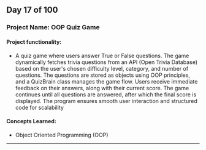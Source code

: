 ## Day 17 of 100

### Project Name: OOP Quiz Game

#### **Project functionality:**
- A quiz game where users answer True or False questions. The game dynamically fetches trivia questions from an API (Open Trivia Database) based on the user's chosen difficulty level, category, and number of questions. The questions are stored as objects using OOP principles, and a QuizBrain class manages the game flow. Users receive immediate feedback on their answers, along with their current score. The game continues until all questions are answered, after which the final score is displayed. The program ensures smooth user interaction and structured code for scalability

#### **Concepts Learned:**
- Object Oriented Programming (OOP)
------------